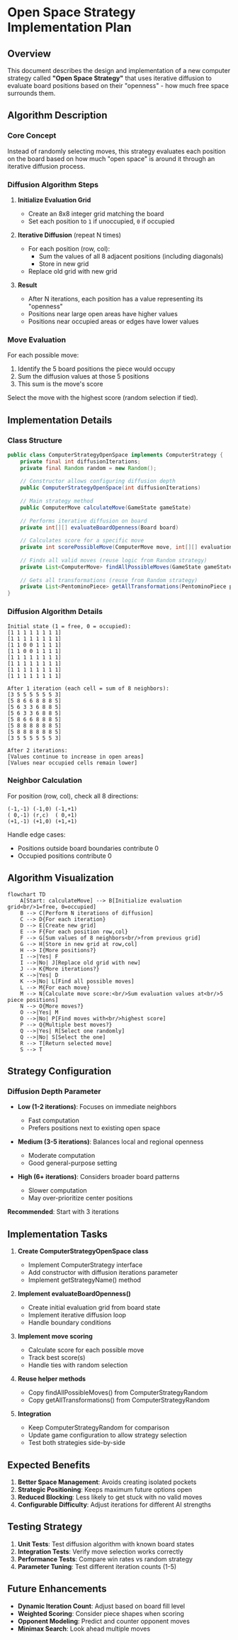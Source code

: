 # Open Space Strategy Implementation Plan

## Overview
This document describes the design and implementation of a new computer strategy called **"Open Space Strategy"** that uses iterative diffusion to evaluate board positions based on their "openness" - how much free space surrounds them.

## Algorithm Description

### Core Concept
Instead of randomly selecting moves, this strategy evaluates each position on the board based on how much "open space" is around it through an iterative diffusion process.

### Diffusion Algorithm Steps

1. **Initialize Evaluation Grid**
   - Create an 8x8 integer grid matching the board
   - Set each position to `1` if unoccupied, `0` if occupied

2. **Iterative Diffusion** (repeat N times)
   - For each position (row, col):
     - Sum the values of all 8 adjacent positions (including diagonals)
     - Store in new grid
   - Replace old grid with new grid

3. **Result**
   - After N iterations, each position has a value representing its "openness"
   - Positions near large open areas have higher values
   - Positions near occupied areas or edges have lower values

### Move Evaluation

For each possible move:
1. Identify the 5 board positions the piece would occupy
2. Sum the diffusion values at those 5 positions
3. This sum is the move's score

Select the move with the highest score (random selection if tied).

## Implementation Details

### Class Structure

```java
public class ComputerStrategyOpenSpace implements ComputerStrategy {
    private final int diffusionIterations;
    private final Random random = new Random();
    
    // Constructor allows configuring diffusion depth
    public ComputerStrategyOpenSpace(int diffusionIterations)
    
    // Main strategy method
    public ComputerMove calculateMove(GameState gameState)
    
    // Performs iterative diffusion on board
    private int[][] evaluateBoardOpenness(Board board)
    
    // Calculates score for a specific move
    private int scorePossibleMove(ComputerMove move, int[][] evaluation)
    
    // Finds all valid moves (reuse logic from Random strategy)
    private List<ComputerMove> findAllPossibleMoves(GameState gameState)
    
    // Gets all transformations (reuse from Random strategy)
    private List<PentominoPiece> getAllTransformations(PentominoPiece piece)
}
```

### Diffusion Algorithm Details

```
Initial state (1 = free, 0 = occupied):
[1 1 1 1 1 1 1 1]
[1 1 1 1 1 1 1 1]
[1 1 0 0 1 1 1 1]
[1 1 0 0 1 1 1 1]
[1 1 1 1 1 1 1 1]
[1 1 1 1 1 1 1 1]
[1 1 1 1 1 1 1 1]
[1 1 1 1 1 1 1 1]

After 1 iteration (each cell = sum of 8 neighbors):
[3 5 5 5 5 5 5 3]
[5 8 6 6 8 8 8 5]
[5 6 3 3 6 8 8 5]
[5 6 3 3 6 8 8 5]
[5 8 6 6 8 8 8 5]
[5 8 8 8 8 8 8 5]
[5 8 8 8 8 8 8 5]
[3 5 5 5 5 5 5 3]

After 2 iterations:
[Values continue to increase in open areas]
[Values near occupied cells remain lower]
```

### Neighbor Calculation

For position (row, col), check all 8 directions:
```
(-1,-1) (-1,0) (-1,+1)
( 0,-1) (r,c)  ( 0,+1)
(+1,-1) (+1,0) (+1,+1)
```

Handle edge cases:
- Positions outside board boundaries contribute 0
- Occupied positions contribute 0

## Algorithm Visualization

```mermaid
flowchart TD
    A[Start: calculateMove] --> B[Initialize evaluation grid<br/>1=free, 0=occupied]
    B --> C[Perform N iterations of diffusion]
    C --> D{For each iteration}
    D --> E[Create new grid]
    E --> F{For each position row,col}
    F --> G[Sum values of 8 neighbors<br/>from previous grid]
    G --> H[Store in new grid at row,col]
    H --> I{More positions?}
    I -->|Yes| F
    I -->|No| J[Replace old grid with new]
    J --> K{More iterations?}
    K -->|Yes| D
    K -->|No| L[Find all possible moves]
    L --> M{For each move}
    M --> N[Calculate move score:<br/>Sum evaluation values at<br/>5 piece positions]
    N --> O{More moves?}
    O -->|Yes| M
    O -->|No| P[Find moves with<br/>highest score]
    P --> Q{Multiple best moves?}
    Q -->|Yes| R[Select one randomly]
    Q -->|No| S[Select the one]
    R --> T[Return selected move]
    S --> T
```

## Strategy Configuration

### Diffusion Depth Parameter
- **Low (1-2 iterations)**: Focuses on immediate neighbors
  - Fast computation
  - Prefers positions next to existing open space
  
- **Medium (3-5 iterations)**: Balances local and regional openness
  - Moderate computation
  - Good general-purpose setting
  
- **High (6+ iterations)**: Considers broader board patterns
  - Slower computation
  - May over-prioritize center positions

**Recommended**: Start with 3 iterations

## Implementation Tasks

1. **Create ComputerStrategyOpenSpace class**
   - Implement ComputerStrategy interface
   - Add constructor with diffusion iterations parameter
   - Implement getStrategyName() method

2. **Implement evaluateBoardOpenness()**
   - Create initial evaluation grid from board state
   - Implement iterative diffusion loop
   - Handle boundary conditions

3. **Implement move scoring**
   - Calculate score for each possible move
   - Track best score(s)
   - Handle ties with random selection

4. **Reuse helper methods**
   - Copy findAllPossibleMoves() from ComputerStrategyRandom
   - Copy getAllTransformations() from ComputerStrategyRandom

5. **Integration**
   - Keep ComputerStrategyRandom for comparison
   - Update game configuration to allow strategy selection
   - Test both strategies side-by-side

## Expected Benefits

1. **Better Space Management**: Avoids creating isolated pockets
2. **Strategic Positioning**: Keeps maximum future options open
3. **Reduced Blocking**: Less likely to get stuck with no valid moves
4. **Configurable Difficulty**: Adjust iterations for different AI strengths

## Testing Strategy

1. **Unit Tests**: Test diffusion algorithm with known board states
2. **Integration Tests**: Verify move selection works correctly
3. **Performance Tests**: Compare win rates vs random strategy
4. **Parameter Tuning**: Test different iteration counts (1-5)

## Future Enhancements

- **Dynamic Iteration Count**: Adjust based on board fill level
- **Weighted Scoring**: Consider piece shapes when scoring
- **Opponent Modeling**: Predict and counter opponent moves
- **Minimax Search**: Look ahead multiple moves